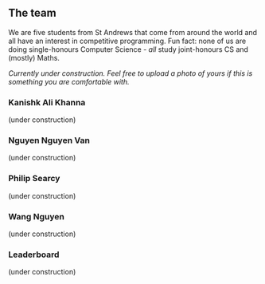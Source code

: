 ## The team

We are five students from St Andrews that come from around the world and all have an interest in competitive programming. Fun fact: none of us are doing single-honours Computer Science - *all* study joint-honours CS and (mostly) Maths.

*Currently under construction. Feel free to upload a photo of yours if this is something you are comfortable with.*

### Kanishk Ali Khanna

(under construction)

### Nguyen Nguyen Van

(under construction)

### Philip Searcy

(under construction)

### Wang Nguyen

(under construction)

### Leaderboard

(under construction)
